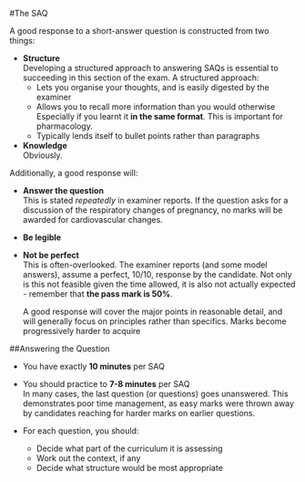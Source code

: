 #The SAQ

A good response to a short-answer question is constructed from two things:
* **Structure**  
Developing a structured approach to answering SAQs is essential to succeeding in this section of the exam. A structured approach:
    * Lets you organise your thoughts, and is easily digested by the examiner
    * Allows you to recall more information than you would otherwise  
Especially if you learnt it **in the same format**. This is important for pharmacology.
    * Typically lends itself to bullet points rather than paragraphs
* **Knowledge**  
Obviously.

Additionally, a good response will:
* **Answer the question**  
This is stated *repeatedly* in examiner reports. If the question asks for a discussion of the respiratory changes of pregnancy, no marks will be awarded for cardiovascular changes.
* **Be legible**
* **Not be perfect**  
This is often-overlooked. The examiner reports (and some model answers), assume a perfect, 10/10, response by the candidate. Not only is this not feasible given the time allowed, it is also not actually expected - remember that **the pass mark is 50%**.

    A good response will cover the major points in reasonable detail, and will generally focus on principles rather than specifics. Marks become progressively harder to acquire

##Answering the Question
* You have exactly **10 minutes** per SAQ
* You should practice to **7-8 minutes** per SAQ  
In many cases, the last question (or questions) goes unanswered. This demonstrates poor time management, as easy marks were thrown away by candidates reaching for harder marks on earlier questions.

* For each question, you should:
    * Decide what part of the curriculum it is assessing
    * Work out the context, if any
    * Decide what structure would be most appropriate  

